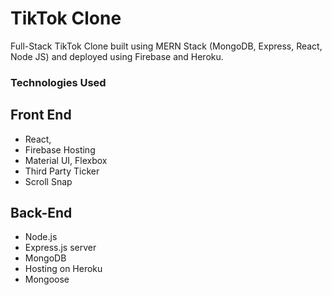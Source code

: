# TikTok Clone

Full-Stack TikTok Clone built using MERN Stack (MongoDB, Express, React, Node JS) and deployed using Firebase and Heroku.

### Technologies Used

## Front End
* React,
* Firebase Hosting
* Material UI, Flexbox
* Third Party Ticker
* Scroll Snap

## Back-End
 * Node.js
 * Express.js server
 * MongoDB
 * Hosting on Heroku
 * Mongoose